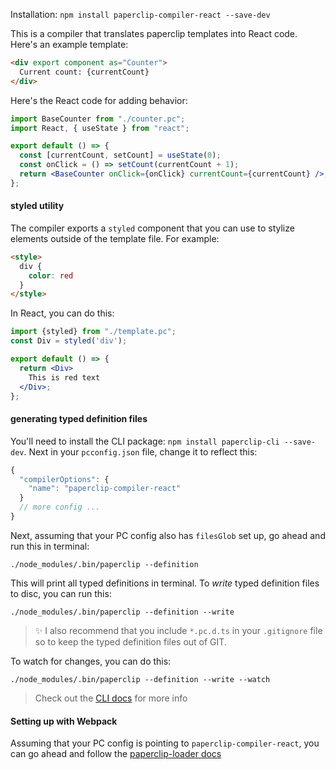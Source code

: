 

Installation: `npm install paperclip-compiler-react --save-dev`

This is a compiler that translates paperclip templates into React code. Here's an example template:

```html
<div export component as="Counter">
  Current count: {currentCount}
</div>
```

Here's the React code for adding behavior:

```jsx
import BaseCounter from "./counter.pc";
import React, { useState } from "react";

export default () => {
  const [currentCount, setCount] = useState(0);
  const onClick = () => setCount(currentCount + 1);
  return <BaseCounter onClick={onClick} currentCount={currentCount} />;
};
```

#### styled utility

The compiler exports a `styled` component that you can use to stylize elements outside of the template file. For example:

```html
<style>
  div {
    color: red
  }
</style>
```

In React, you can do this:

```jsx
import {styled} from "./template.pc";
const Div = styled('div');

export default () => {
  return <Div>
    This is red text
  </Div>;
};
```

#### generating typed definition files

You'll need to install the CLI package: `npm install paperclip-cli --save-dev`. Next in your `pcconfig.json` file, change it to reflect this:

```javascript
{
  "compilerOptions": {
    "name": "paperclip-compiler-react"
  }
  // more config ...
}
```

Next, assuming that your PC config also has `filesGlob` set up, go ahead and run this in terminal:

```
./node_modules/.bin/paperclip --definition
```

This will print all typed definitions in terminal. To _write_ typed definition files to disc, you can run this:


```
./node_modules/.bin/paperclip --definition --write
```

> ✨ I also recommend that you include `*.pc.d.ts` in your `.gitignore` file so to keep the typed definition files out of GIT. 


To watch for changes, you can do this:


```
./node_modules/.bin/paperclip --definition --write --watch
```

> Check out the [CLI docs](../paperclip-cli) for more info

#### Setting up with Webpack

Assuming that your PC config is pointing to `paperclip-compiler-react`, you can go ahead and follow the 
[paperclip-loader docs](../paperclip-loader)
